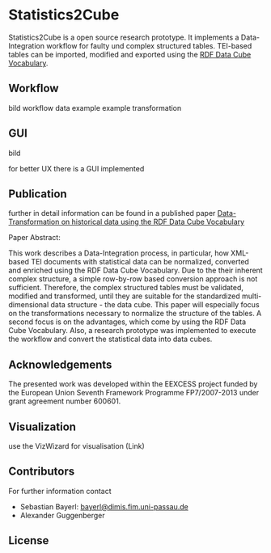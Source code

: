 # Statistics2Cube #

Statistics2Cube is a open source research prototype. It implements a Data-Integration workflow for faulty und complex structured tables.
TEI-based tables can be imported, modified and exported using the [RDF Data Cube Vocabulary](http://www.w3.org/TR/vocab-data-cube/).

## Workflow ##

bild workflow
data example
example transformation


## GUI ##

bild

for better UX there is a GUI implemented

## Publication ##

further in detail information can be found in a published paper [Data-Transformation on historical data using the RDF Data Cube Vocabulary](http://dx.doi.org/10.1145/2809563.2809579})

Paper Abstract:

This work describes a Data-Integration process, in particular, how XML-based TEI documents with statistical data can be normalized, converted and enriched using the RDF Data Cube Vocabulary. Due to the their inherent complex structure, a simple row-by-row based conversion approach is not sufficient. Therefore, the complex structured tables must be validated, modified and transformed, until they are suitable for the standardized multi-dimensional data structure - the data cube. This paper will especially focus on the transformations necessary to normalize the structure of the tables. A second focus is on the advantages, which come by using the RDF Data Cube Vocabulary. Also, a research prototype was implemented to execute the workflow and convert the statistical data into data cubes.


## Acknowledgements ##
The presented work was developed within the EEXCESS project funded by the European Union Seventh Framework Programme FP7/2007-2013 under grant agreement number 600601.


## Visualization ##

use the VizWizard for visualisation (Link)

## Contributors ##

For further information contact

* Sebastian Bayerl: bayerl@dimis.fim.uni-passau.de
* Alexander Guggenberger

## License ##

